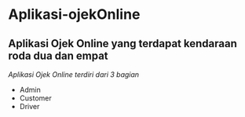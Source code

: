 Aplikasi-ojekOnline
==
Aplikasi Ojek Online yang terdapat kendaraan roda dua dan empat
--
*Aplikasi Ojek Online terdiri dari 3 bagian*
- Admin
- Customer
- Driver
